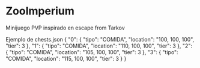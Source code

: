 # ZooImperium
Minijuego PVP inspirado en escape from Tarkov


Ejemplo de chests.json
    {
        "0": {
    	    "tipo": "COMIDA",
    	    "location": "100, 100, 100",
        	"tier": 3
    },
        "1": {
    	    "tipo": "COMIDA",
    	    "location": "110, 100, 100",
    	    "tier": 3
    },
        "2": {
    	    "tipo": "COMIDA",
    	    "location": "105, 100, 100",
    	    "tier": 3
    },
        "3": {
    	    "tipo": "COMIDA",
    	    "location": "115, 100, 100",
    	    "tier": 3
        }
    }
